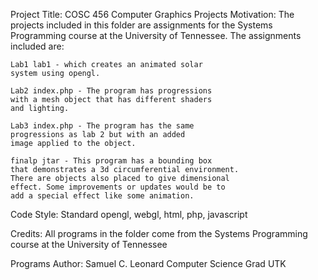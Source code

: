 Project Title: COSC 456 Computer Graphics Projects
Motivation: The projects included in this folder are
assignments for the Systems Programming course at the
University of Tennessee. The assignments included are:

	Lab1 lab1 - which creates an animated solar
	system using opengl.

	Lab2 index.php - The program has progressions
	with a mesh object that has different shaders
	and lighting.

	Lab3 index.php - The program has the same
	progressions as lab 2 but with an added
	image applied to the object.

	finalp jtar - This program has a bounding box
	that demonstrates a 3d circumferential environment.
	There are objects also placed to give dimensional
	effect. Some improvements or updates would be to
	add a special effect like some animation.

Code Style: Standard opengl, webgl, html, php, javascript

Credits: All programs in the folder come from the Systems
Programming course at the University of Tennessee

Programs Author: Samuel C. Leonard
	Computer Science Grad UTK
